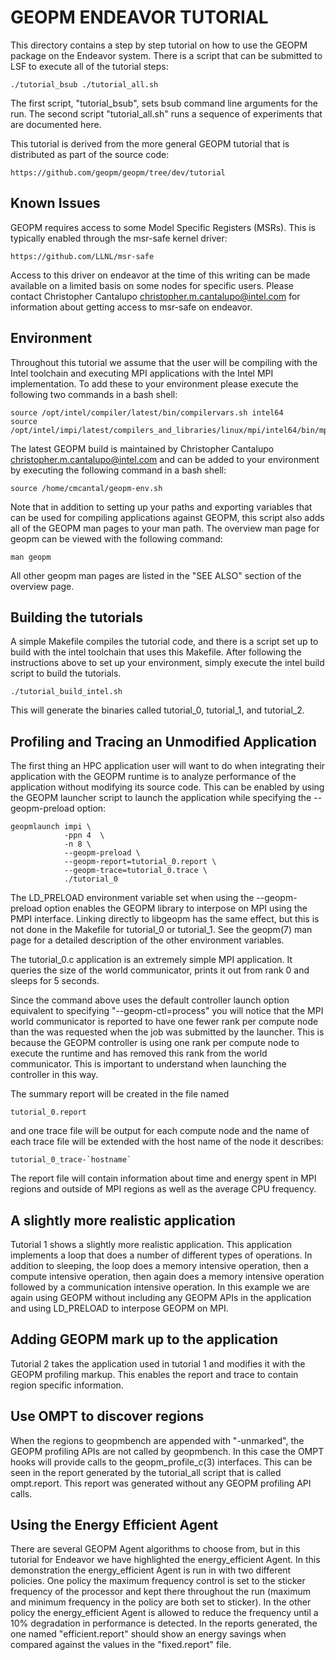 GEOPM ENDEAVOR TUTORIAL
=======================
This directory contains a step by step tutorial on how to use the
GEOPM package on the Endeavor system.  There is a script that can be
submitted to LSF to execute all of the tutorial steps:

    ./tutorial_bsub ./tutorial_all.sh

The first script, "tutorial_bsub", sets bsub command line arguments
for the run.  The second script "tutorial_all.sh" runs a sequence
of experiments that are documented here.

This tutorial is derived from the more general GEOPM tutorial that
is distributed as part of the source code:

    https://github.com/geopm/geopm/tree/dev/tutorial

Known Issues
------------
GEOPM requires access to some Model Specific Registers (MSRs).  This
is typically enabled through the msr-safe kernel driver:

    https://github.com/LLNL/msr-safe

Access to this driver on endeavor at the time of this writing can be
made available on a limited basis on some nodes for specific users.
Please contact Christopher Cantalupo
<christopher.m.cantalupo@intel.com> for information about getting
access to msr-safe on endeavor.

Environment
-----------
Throughout this tutorial we assume that the user will be compiling
with the Intel toolchain and executing MPI applications with the Intel
MPI implementation.  To add these to your environment please execute the
following two commands in a bash shell:

    source /opt/intel/compiler/latest/bin/compilervars.sh intel64
    source /opt/intel/impi/latest/compilers_and_libraries/linux/mpi/intel64/bin/mpivars.sh

The latest GEOPM build is maintained by Christopher Cantalupo
<christopher.m.cantalupo@intel.com> and can be added to your
environment by executing the following command in a bash shell:

    source /home/cmcantal/geopm-env.sh

Note that in addition to setting up your paths and exporting variables
that can be used for compiling applications against GEOPM, this script
also adds all of the GEOPM man pages to your man path.  The overview
man page for geopm can be viewed with the following command:

    man geopm

All other geopm man pages are listed in the "SEE ALSO" section of the
overview page.

Building the tutorials
----------------------
A simple Makefile compiles the tutorial code, and there is a script
set up to build with the intel toolchain that uses this Makefile.  After
following the instructions above to set up your environment, simply execute
the intel build script to build the tutorials.

    ./tutorial_build_intel.sh

This will generate the binaries called tutorial_0, tutorial_1, and tutorial_2.

Profiling and Tracing an Unmodified Application
-----------------------------------------------
The first thing an HPC application user will want to do when
integrating their application with the GEOPM runtime is to analyze
performance of the application without modifying its source code.
This can be enabled by using the GEOPM launcher script to launch the
application while specifying the --geopm-preload option:


    geopmlaunch impi \
                -ppn 4  \
                -n 8 \
                --geopm-preload \
                --geopm-report=tutorial_0.report \
                --geopm-trace=tutorial_0.trace \
                ./tutorial_0

The LD_PRELOAD environment variable set when using the --geopm-preload
option enables the GEOPM library to interpose on MPI using the PMPI
interface.  Linking directly to libgeopm has the same effect, but this
is not done in the Makefile for tutorial_0 or tutorial_1.  See the
geopm(7) man page for a detailed description of the other environment
variables.

The tutorial_0.c application is an extremely simple MPI application.
It queries the size of the world communicator, prints it out from rank
0 and sleeps for 5 seconds.

Since the command above uses the default controller launch option
equivalent to specifying "--geopm-ctl=process" you will notice that
the MPI world communicator is reported to have one fewer rank per
compute node than the was requested when the job was submitted by the
launcher.  This is because the GEOPM controller is using one rank per
compute node to execute the runtime and has removed this rank from the
world communicator.  This is important to understand when launching
the controller in this way.

The summary report will be created in the file named

    tutorial_0.report

and one trace file will be output for each compute node and the name
of each trace file will be extended with the host name of the node it
describes:

    tutorial_0_trace-`hostname`

The report file will contain information about time and energy spent
in MPI regions and outside of MPI regions as well as the average CPU
frequency.

A slightly more realistic application
-------------------------------------
Tutorial 1 shows a slightly more realistic application.  This
application implements a loop that does a number of different types of
operations.  In addition to sleeping, the loop does a memory intensive
operation, then a compute intensive operation, then again does a
memory intensive operation followed by a communication intensive
operation.  In this example we are again using GEOPM without including
any GEOPM APIs in the application and using LD_PRELOAD to interpose
GEOPM on MPI.

Adding GEOPM mark up to the application
---------------------------------------
Tutorial 2 takes the application used in tutorial 1 and modifies it
with the GEOPM profiling markup.  This enables the report and trace to
contain region specific information.

Use OMPT to discover regions
----------------------------
When the regions to geopmbench are appended with "-unmarked", the
GEOPM profiling APIs are not called by geopmbench.  In this case the
OMPT hooks will provide calls to the geopm_profile_c(3) interfaces.
This can be seen in the report generated by the tutorial_all script
that is called ompt.report.  This report was generated without any
GEOPM profiling API calls.

Using the Energy Efficient Agent
--------------------------------
There are several GEOPM Agent algorithms to choose from, but in this
tutorial for Endeavor we have highlighted the energy_efficient Agent.
In this demonstration the energy_efficient Agent is run in with two
different policies.  One policy the maximum frequency control is set
to the sticker frequency of the processor and kept there throughout
the run (maximum and minimum frequency in the policy are both set to
sticker).  In the other policy the energy_efficient Agent is allowed
to reduce the frequency until a 10% degradation in performance is
detected.  In the reports generated, the one named "efficient.report"
should show an energy savings when compared against the values in the
"fixed.report" file.


